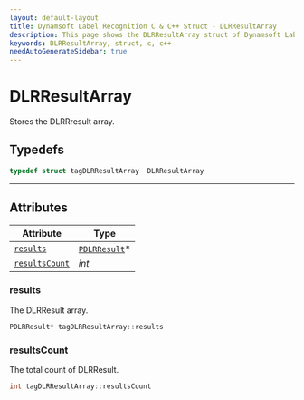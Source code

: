 ```yaml
---
layout: default-layout
title: Dynamsoft Label Recognition C & C++ Struct - DLRResultArray
description: This page shows the DLRResultArray struct of Dynamsoft Label Recognition for C & C++ Language.
keywords: DLRResultArray, struct, c, c++
needAutoGenerateSidebar: true
---
```


# DLRResultArray
Stores the DLRRresult array.  

## Typedefs

```cpp
typedef struct tagDLRResultArray  DLRResultArray
```  
  
---
  

## Attributes
  
| Attribute | Type |
|---------- | ---- |
| [`results`](#results) | [`PDLRResult`](dlr-result.md)\* |
| [`resultsCount`](#resultscount) | *int* |



### results
The DLRResult array.
```cpp
PDLRResult* tagDLRResultArray::results
```

### resultsCount
The total count of DLRResult.
```cpp
int tagDLRResultArray::resultsCount
```
